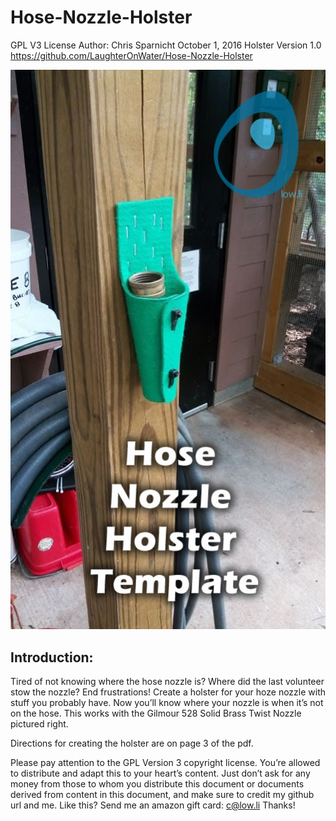 # Hose-Nozzle-Holster

GPL V3 License 
Author: Chris Sparnicht
October 1, 2016
Holster Version 1.0
https://github.com/LaughterOnWater/Hose-Nozzle-Holster

![Alt text](./hoze-nozzle-holster-prototype.jpg?raw=true "Original Prototype Nozzle Holster")

## Introduction:
Tired of not knowing where the hose nozzle is?
Where did the last volunteer stow the nozzle? End frustrations!
Create a holster for your hoze nozzle with stuff you probably have.
Now you’ll know where your nozzle is when it’s not on the hose.
This works with the Gilmour 528 Solid Brass Twist Nozzle pictured right.

Directions for creating the holster are on page 3 of the pdf.

Please pay attention to the GPL Version 3 copyright license. You’re allowed to distribute and
adapt this to your heart’s content. Just don’t ask for any money from those to whom you distribute this document or documents derived from content in this document, and make sure to credit my github url and me. Like this? Send me an amazon gift card: c@low.li Thanks!